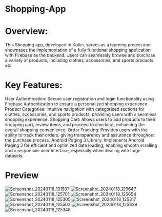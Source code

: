 # Shopping-App

# Overview:
This Shopping app, developed in Kotlin, serves as a learning project and showcases the implementation of a fully functional shopping application with Firebase as the backend. Users can seamlessly browse and purchase a variety of products, including clothes, accessories, and sports products etc

# Key Features:
User Authentication: Secure user registration and login functionality using Firebase Authentication to ensure a personalized shopping experience.
Product Categories: Intuitive navigation with categorized sections for clothes, accessories, and sports products, providing users with a seamless shopping experience.
Shopping Cart: Allows users to add products to their shopping cart, review items, and proceed to checkout, enhancing the overall shopping convenience.
Order Tracking: Provides users with the ability to track their orders, giving transparency and assurance throughout the purchase process.
Android Paging 3 Library: Implements Android Paging 3 for efficient and optimized data loading, enabling smooth scrolling and a responsive user interface, especially when dealing with large datasets.

# Preview
![Screenshot_20240118_131537](https://github.com/Vijaysinghdhoni/Shopping-App/assets/142734066/c9992ef9-6a5c-49ae-95c3-b2ce265aff1a)
![Screenshot_20240118_125647](https://github.com/Vijaysinghdhoni/Shopping-App/assets/142734066/4819d9cd-ecfa-4640-b313-c3a875d231e8)
![Screenshot_20240118_125701](https://github.com/Vijaysinghdhoni/Shopping-App/assets/142734066/b6c19d52-5e3d-4537-a950-bea545524232)
![Screenshot_20240118_125654](https://github.com/Vijaysinghdhoni/Shopping-App/assets/142734066/aa1385d2-61b6-423b-a704-1aa27789e857)
![Screenshot_20240118_125305](https://github.com/Vijaysinghdhoni/Shopping-App/assets/142734066/7f62ef67-6473-494c-b025-bd0f5a5863a3)
![Screenshot_20240118_125317](https://github.com/Vijaysinghdhoni/Shopping-App/assets/142734066/66f3e684-cd22-4685-838e-d3ffc274cac9)
![Screenshot_20240118_125503](https://github.com/Vijaysinghdhoni/Shopping-App/assets/142734066/8059fe8a-11f2-4d12-9985-eee5b0253201)
![Screenshot_20240118_125339](https://github.com/Vijaysinghdhoni/Shopping-App/assets/142734066/896c6772-555b-4556-9dff-00ba78f28de4)
![Screenshot_20240118_125348](https://github.com/Vijaysinghdhoni/Shopping-App/assets/142734066/86c314dc-341d-4598-a53d-08bff69649ff)

